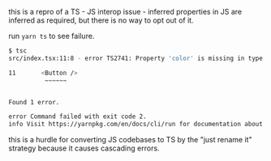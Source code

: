 this is a repro of a TS - JS interop issue - inferred properties in JS are inferred as required, but there is no way to opt out of it.

run `yarn ts` to see failure.

```bash
$ tsc
src/index.tsx:11:8 - error TS2741: Property 'color' is missing in type '{}' but required in type '{ color: any; }'.

11       <Button />
          ~~~~~~


Found 1 error.

error Command failed with exit code 2.
info Visit https://yarnpkg.com/en/docs/cli/run for documentation about this command.
```

this is a hurdle for converting JS codebases to TS by the "just rename it" strategy because it causes cascading errors.
